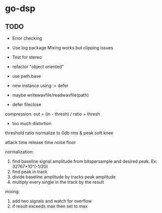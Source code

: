 # go-dsp

## TODO
- Error checking
- Use log package
Mixing works but clipping issues
- Test for stereo

- refactor "object oriented"
 - use path.base
 - new instance using :=
 defer
 - maybe writewavfile/readwavfile(path)
- defer fileclose


compression:
out = (in - thresh) / ratio + thresh

- too much distortion

threshold
ratio
normalize to 0db
rms & peak
soft knee

attack time
release time
noise floor



normalization:
1. find baseline signal amplitude from bitspersample and desired peak. Ex: 32767*10^(-1/20)
2. find peak in track
3. divide baseline amplitude by tracks peak amplitude
4. multiply every single in the track by the result

mixing:
1. add two signals and watch for overflow
2. if result exceeds max then set to max